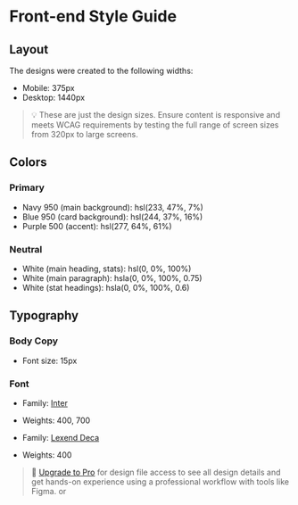 # Front-end Style Guide

## Layout

The designs were created to the following widths:

- Mobile: 375px
- Desktop: 1440px

> 💡 These are just the design sizes. Ensure content is responsive and meets WCAG requirements by testing the full range of screen sizes from 320px to large screens.

## Colors

### Primary

- Navy 950 (main background): hsl(233, 47%, 7%)
- Blue 950 (card background): hsl(244, 37%, 16%)
- Purple 500 (accent): hsl(277, 64%, 61%)

### Neutral

- White (main heading, stats): hsl(0, 0%, 100%)
- White (main paragraph): hsla(0, 0%, 100%, 0.75)
- White (stat headings): hsla(0, 0%, 100%, 0.6)

## Typography

### Body Copy

- Font size: 15px

### Font

- Family: [Inter](https://fonts.google.com/specimen/Inter)
- Weights: 400, 700

- Family: [Lexend Deca](https://fonts.google.com/specimen/Lexend+Deca)
- Weights: 400

> 💎 [Upgrade to Pro](https://www.frontendmentor.io/pro?ref=style-guide) for design file access to see all design details and get hands-on experience using a professional workflow with tools like Figma.
or